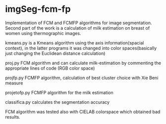 # imgSeg-fcm-fp
Implementation of FCM and FCMFP algorithms for image segmentation. Second part of the work is a calculation of milk estimation on breast of women using thermographic images.

kmeans.py is a Kmeans algorithm using the axis information(spacial context), in the latter programs it was changed into color spaces(basically just changing the Euclidean distance calculation)

proj.py FCM algorithm and can calculate milk-estimation by commenting the appropriate lines of code (RGB color space)

projfp.py FCMFP algorithm, calculation of best cluster choice with Xie Beni measure

projetofp.py FCMFP algorithm for the milk estimation

classifica.py calculates the segmentation accuracy

FCM algorithm was tested also with CIELAB colorspace which obtained bad results.
